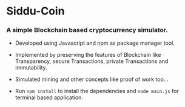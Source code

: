 # Siddu-Coin

### A simple Blockchain based cryptocurrency simulator.

* Developed using Javascript and npm as package manager tool.

* Implemented by preserving the features of Blockchain like Transparency, secure Transactions, private Transactions and   immutability.

* Simulated mining and other concepts like proof of work too...

* Run `npm install` to install the dependencies and `node main.js` for terminal based application.
